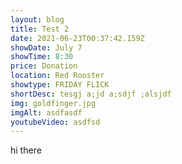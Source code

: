 ```yaml
---
layout: blog
title: Test 2
date: 2021-06-23T00:37:42.159Z
showDate: July 7
showTime: 8:30
price: Donation
location: Red Rooster
showtype: FRIDAY FLICK
shortDesc: tesgj a;jd a;sdjf ;alsjdf
img: goldfinger.jpg
imgAlt: asdfasdf
youtubeVideo: asdfsd
---
```

hi there